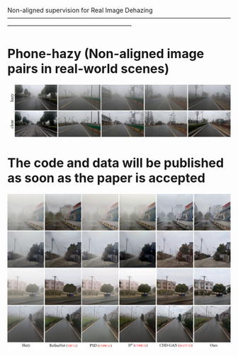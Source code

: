 Non-aligned supervision for Real Image Dehazing
————————————————————————————————————————————————————————

# Phone-hazy (Non-aligned image pairs in real-world scenes)
![image](https://github.com/hello2377/NSDNet/blob/main/Figs/Non-aligned_image_pairs.png)


# The code and data will be published as soon as the paper is accepted
![image](https://github.com/hello2377/NSDNet/blob/main/Figs/Comparison_of_results.png)
